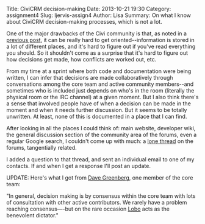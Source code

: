 Title: CiviCRM decision-making
Date: 2013-10-21 19:30
Category: assignment4
Slug: ljervis-assign4
Author: Lisa
Summary: On what I know about CiviCRM decision-making processes, which is not a lot.

<!--- ASSIGNMENT 4: How does your community make tough decisions? What is it's governmance model--
for example, is it a benevolent dictatorship, or consensus driven? How did it get to be that way?
Do you think this governance model is conducive to cooperation on your project? 
Are there hidden power dynamics in your project that influence decision-making but are 
not explicitly part of the governance model? Think critically about the social organization
of your project: could you improve on it? Where possible, link to your community's policy
documents and examples of community behavior. --->

One of the major drawbacks of the Civi community is that, as noted in a [previous post](http://courses.ischool.berkeley.edu/i290m-ocpp/site/article/ljervis-assign1.html),
it can be really hard to get oriented--information is stored in a lot of different places,
and it's hard to figure out if you've read everything you should. So it shouldn't come as a 
surprise that it's hard to figure out how decisions get made, how conflicts are worked out, 
etc. 

From my time at a sprint where both code and documentation were being written, I can infer
that decisions are made collaboratively through conversations among the core team and 
active community members--and sometimes who is included just depends on who's in the room
(literally the physical room or the IRC channel) at a given moment. But I also think there's
a sense that involved people have of when a decision can be made in the moment and when it 
needs further discussion. But it seems to be totally unwritten. At least, none of this is 
documented in a place that I can find. 

After looking in all the places I could think of: main website, developer wiki, the general
discussion section of the community area of the forums, even a regular Google search, I couldn't
come up with much: a [lone thread](http://forum.civicrm.org/index.php/topic,1225.0.html) on the forums,
tangentially related. 

I added a question to that thread, and sent an individual email to one of my contacts. If
and when I get a response I'll post an update.

UPDATE:
Here's what I got from [Dave Greenberg](https://civicrm.org/blogs/dave-greenberg), one member of the core team: 

"In general, decision making is by consensus within the core team with lots of consultation with other active contributors. 
We rarely have a problem reaching consensus—-but on the rare occasion [Lobo](http://forum.civicrm.org/index.php?action=profile;u=12) acts as the benevolent dictator."